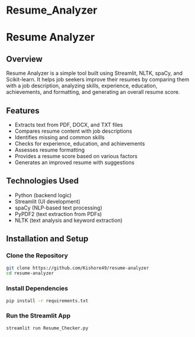 # Resume_Analyzer

# Resume Analyzer

## Overview
Resume Analyzer is a simple tool built using Streamlit, NLTK, spaCy, and Scikit-learn. It helps job seekers improve their resumes by comparing them with a job description, analyzing skills, experience, education, achievements, and formatting, and generating an overall resume score.

## Features
- Extracts text from PDF, DOCX, and TXT files
- Compares resume content with job descriptions
- Identifies missing and common skills
- Checks for experience, education, and achievements
- Assesses resume formatting
- Provides a resume score based on various factors
- Generates an improved resume with suggestions

## Technologies Used
- Python (backend logic)
- Streamlit (UI development)
- spaCy (NLP-based text processing)
- PyPDF2 (text extraction from PDFs)
- NLTK (text analysis and keyword extraction)

## Installation and Setup

### Clone the Repository
```bash
git clone https://github.com/Kishore49/resume-analyzer
cd resume-analyzer
```

### Install Dependencies
```bash
pip install -r requirements.txt
```

### Run the Streamlit App
```bash
streamlit run Resume_Checker.py
```

